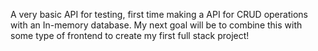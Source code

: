 A very basic API for testing, first time making a API for CRUD operations with an In-memory database. My next goal will be to combine this with some type of frontend to create my first full stack project!
